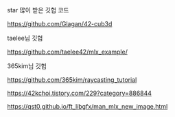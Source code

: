 

star 많이 받은 깃헙 코드

https://github.com/Glagan/42-cub3d

taelee님 깃헙

https://github.com/taelee42/mlx_example/

365kim님 깃헙

https://github.com/365kim/raycasting_tutorial





https://42kchoi.tistory.com/229?category=886844



https://qst0.github.io/ft_libgfx/man_mlx_new_image.html